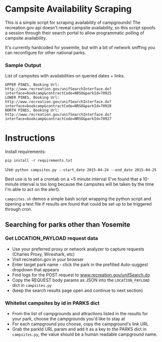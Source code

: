 # Campsite Availability Scraping
This is a simple script for scraping availability of campgrounds! The recreation.gov api doesn't reveal campsite availability, so this script spoofs a session through their search portal to allow programmatic polling of campsite availability.

It's currently hardcoded for yosemite, but with a bit of network sniffing you can reconfigure for other national parks.

### Sample Output
List of campsites with availabilities on queried dates + links.
```
UPPER PINES, Booking Url: http://www.recreation.gov/unifSearchInterface.do?interface=bookcamp&contractCode=NRSO&parkId=70925
LOWER PINES, Booking Url: http://www.recreation.gov/unifSearchInterface.do?interface=bookcamp&contractCode=NRSO&parkId=70928
NORTH PINES, Booking Url: http://www.recreation.gov/unifSearchInterface.do?interface=bookcamp&contractCode=NRSO&parkId=70927
```

# Instructions
Install requirements:
```
pip install -r requirements.txt
```
Use: `python campsites.py --start_date 2015-04-24 --end_date 2015-04-25`

Best use is to set a crontab on a ~5 minute interval (I've found that a 10-minute interval is too long because the campsites will be taken by the time I'm able to act on the alert).

`campsites.sh` demos a simple bash script wrapping the python script and opening a text file if results are found that could be set up to be triggered through cron.

## Searching for parks other than Yosemite

### Get LOCATION_PAYLOAD request data
* Use your preferred proxy or network analyzer to capture requests (Charles Proxy, Wireshark, etc)
* Visit recreation.gov in your browser
* Enter target park name - click the park in the prefilled Auto-suggest dropdown that appears
* Find logs for the POST request to www.recreation.gov/unifSearch.do
* Copy the REQUEST body params as JSON into the `LOCATION_PAYLOAD` dict in `campsites.py`
* (keep the search results page open and continue to next section)

### Whitelist campsites by id in PARKS dict
* From the list of campgrounds and attractions listed in the results for your park, choose the campgrounds you'd like to stay at
* For each campground you choose, copy the campground's link URL
* Grab the parkId URL param and add it as a key to the PARKS dict in `campsites.py`, the value should be a human readable campground name.



